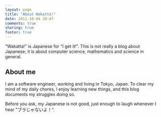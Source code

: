 ```yaml
---
layout: page
title: "About Wakatta!"
date: 2011-10-04 20:47
comments: true
sharing: true
footer: true
---
```

"Wakatta!" is Japanese for "I get it!". This is not really a blog about Japanese; it is about computer science, mathematics and science in general.

About me
--------

I am a software engineer, working and living in Tokyo, Japan. To clear my mind of my daily chores, I enjoy learning new things, and this blog documents my struggles doing so.

Before you ask, my Japanese is not good, just enough to laugh whenever I hear "ブラじゃないよ！".
